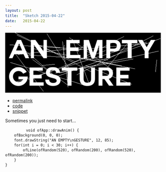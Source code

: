 ```yaml
---
layout: post
title:  "Sketch 2015-04-22"
date:   2015-04-22
---
```

![Daily sketch](/sketches/openFrameworks/2015-04-22.gif)
<div class="code">
	<ul>
		<li><a href="{% post_url 2015-04-22-sketch %}">permalink</a></li>
		<li><a href="https://github.com/dailysketches/dailySketches/tree/master/sketches/2015-04-22">code</a></li>
		<li><a href="#" class="snippet-button">snippet</a></li>
	</ul>
	<p>Sometimes you just need to start...</p>
	<pre class="snippet">
		<code class="cpp">void ofApp::drawAnim() {
    ofBackground(0, 0, 0);
    font.drawString("AN EMPTY\nGESTURE", 12, 85);
    for(int i = 0; i &lt; 30; i++) {
        ofLine(ofRandom(520), ofRandom(200), ofRandom(520), ofRandom(200));
    }
}</code>
	</pre>
</div>